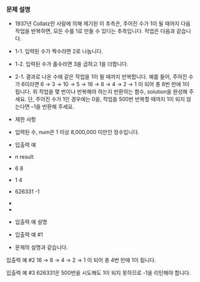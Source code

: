 ### 문제 설명

- 1937년 Collatz란 사람에 의해 제기된 이 추측은, 주어진 수가 1이 될 때까지 다음 작업을 반복하면, 모든 수를 1로 만들 수 있다는 추측입니다. 작업은 다음과 같습니다.


- 1-1. 입력된 수가 짝수라면 2로 나눕니다.
- 1-2. 입력된 수가 홀수라면 3을 곱하고 1을 더합니다.
- 2-1. 결과로 나온 수에 같은 작업을 1이 될 때까지 반복합니다.
  예를 들어, 주어진 수가 6이라면 6 → 3 → 10 → 5 → 16 → 8 → 4 → 2 → 1 이 되어 총 8번 만에 1이 됩니다. 위 작업을 몇 번이나 반복해야 하는지 반환하는 함수, solution을
  완성해 주세요. 단, 주어진 수가 1인 경우에는 0을, 작업을 500번 반복할 때까지 1이 되지 않는다면 –1을 반환해 주세요.

* 제한 사항
* 입력된 수, num은 1 이상 8,000,000 미만인 정수입니다.
* 입출력 예
* n result
* 6 8
* 1 4
* 626331 -1
*
*
* 입출력 예 설명
* 입출력 예 #1


* 문제의 설명과 같습니다.

입출력 예 #2
16 → 8 → 4 → 2 → 1 이 되어 총 4번 만에 1이 됩니다.

입출력 예 #3
626331은 500번을 시도해도 1이 되지 못하므로 -1을 리턴해야 합니다.
